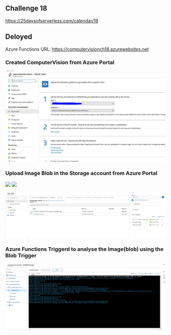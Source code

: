 ## Challenge 18

https://25daysofserverless.com/calendar/18

## Deloyed

Azure Functions URL: https://computervisionch18.azurewebsites.net

### Created ComputerVision from Azure Portal


![](./Img/1.JPG)



###  Upload Image Blob in the Storage account from Azure Portal

![](https://user-images.githubusercontent.com/13558917/70572373-88876980-1b54-11ea-8cd5-af07306b6d19.jpg)
![](https://wycondata.s3-eu-west-1.amazonaws.com/images/galleries/2632/scatola-piccola.jpg)


![](./Img/2.JPG)


###  Azure Functions Triggerd to analyse the Image(blob) using the Blob Trigger

![](./Img/3.JPG)


